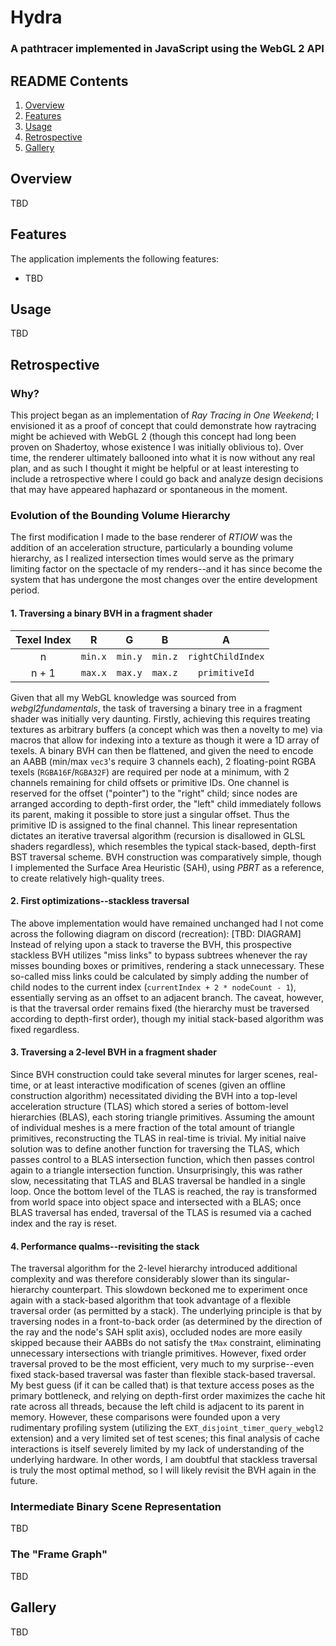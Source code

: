 # Hydra
### A pathtracer implemented in JavaScript using the WebGL 2 API
## README Contents
1. [Overview](#overview)
2. [Features](#features)
3. [Usage](#usage)
4. [Retrospective](#retrospective)
5. [Gallery](#gallery)
## Overview
TBD
## Features
The application implements the following features:
* TBD
## Usage
TBD
## Retrospective
### Why?
This project began as an implementation of *Ray Tracing in One Weekend*; I envisioned it as a proof of concept that could demonstrate how raytracing might be achieved with WebGL 2 (though this concept had long been proven on  Shadertoy, whose existence I was initially oblivious to). Over time, the renderer ultimately ballooned into what it is now without any real plan, and as such I thought it might be helpful or at least interesting to include a retrospective where I could go back and  analyze design decisions that may have appeared haphazard or spontaneous in the moment.
### Evolution of the Bounding Volume Hierarchy
The first modification I made to the base renderer of *RTIOW* was the addition of an acceleration structure, particularly a bounding volume hierarchy, as I realized intersection times would serve as the primary limiting factor on the spectacle of my renders--and it has since become the system that has undergone the most changes over the entire development period.
#### 1. Traversing a binary BVH in a fragment shader
|Texel Index|R|G|B|A|
|:-:|:-:|:-:|:-:|:-:|
|n|`min.x`|`min.y`|`min.z`|`rightChildIndex`|
|n + 1|`max.x`|`max.y`|`max.z`|`primitiveId`|

Given that all my WebGL knowledge was sourced from *webgl2fundamentals*, the task of traversing a binary tree in a fragment shader was initially very daunting. Firstly, achieving this requires treating textures as arbitrary buffers (a concept which was then a novelty to me) via macros that allow for indexing into a texture as though it were a 1D array of texels. A binary BVH can then be flattened, and given the need to encode an AABB (min/max `vec3`'s require 3 channels each), 2 floating-point RGBA texels (`RGBA16F`/`RGBA32F`) are required per node at a minimum, with 2 channels remaining for child offsets or primitive IDs. One channel is reserved for the offset ("pointer") to the "right" child; since nodes are arranged according to depth-first order, the "left" child immediately follows its parent, making it possible to store just a singular offset. Thus the primitive ID is assigned to the final channel. This linear representation dictates an iterative traversal algorithm (recursion is disallowed in GLSL shaders regardless), which resembles the typical stack-based, depth-first BST traversal scheme. BVH construction was comparatively simple, though I implemented the Surface Area Heuristic (SAH), using *PBRT* as a reference, to create relatively high-quality trees.
#### 2. First optimizations--stackless traversal
The above implementation would have remained unchanged had I not come across the following diagram on discord (recreation):
[TBD: DIAGRAM]
Instead of relying upon a stack to traverse the BVH, this prospective stackless BVH utilizes "miss links" to bypass subtrees whenever the ray misses bounding boxes or primitives, rendering a stack unnecessary. These so-called miss links could be calculated by simply adding the number of child nodes to the current index (`currentIndex + 2 * nodeCount - 1`), essentially serving as an offset to an adjacent branch. The caveat, however, is that the traversal order remains fixed (the hierarchy must be traversed according to depth-first order), though my initial stack-based algorithm was fixed regardless.
#### 3. Traversing a 2-level BVH in a fragment shader
Since BVH construction could take several minutes for larger scenes, real-time, or at least interactive modification of scenes (given an offline construction algorithm) necessitated dividing the BVH into a top-level acceleration structure (TLAS) which stored a series of bottom-level hierarchies (BLAS), each storing triangle primitives. Assuming the amount of individual meshes is a mere fraction of the total amount of triangle primitives, reconstructing the TLAS in real-time is trivial. My initial naive solution was to define another function for traversing the TLAS, which passes control to a BLAS intersection function, which then passes control again to a triangle intersection function. Unsurprisingly, this was rather slow, necessitating that TLAS and BLAS traversal be handled in a single loop. Once the bottom level of the TLAS is reached, the ray is transformed from world space into object space and intersected with a BLAS; once BLAS traversal has ended, traversal of the TLAS is resumed via a cached index and the ray is reset.
#### 4. Performance qualms--revisiting the stack
The traversal algorithm for the 2-level hierarchy introduced additional complexity and was therefore considerably slower than its singular-hierarchy counterpart. This slowdown beckoned me to experiment once again with a stack-based algorithm that took advantage of a flexible traversal order (as permitted by a stack). The underlying principle is that by traversing nodes in a front-to-back order (as determined by the direction of the ray and the node's SAH split axis), occluded nodes are more easily skipped because their AABBs do not satisfy the `tMax` constraint, eliminating unnecessary intersections with triangle primitives. However, fixed order traversal proved to be the most efficient, very much to my surprise--even fixed stack-based traversal was faster than flexible stack-based traversal. My best guess (if it can be called that) is that texture access poses as the primary bottleneck, and relying on depth-first order maximizes the cache hit rate across all threads, because the left child is adjacent to its parent in memory.  However, these comparisons were founded upon a very rudimentary profiling system (utilizing the `EXT_disjoint_timer_query_webgl2` extension) and a very limited set of test scenes; this final analysis of cache interactions is itself severely limited by my lack of understanding of the underlying hardware. In other words, I am doubtful that stackless traversal is truly the most optimal method, so I will likely revisit the BVH again in the future.
### Intermediate Binary Scene Representation
TBD
### The "Frame Graph"
TBD
## Gallery
TBD
